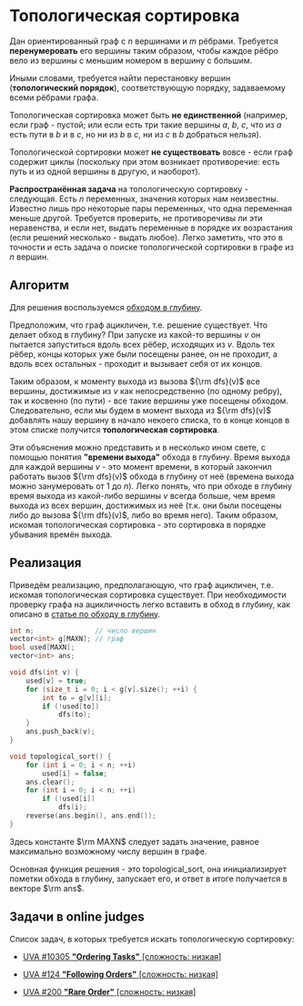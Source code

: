 # Топологическая сортировка

Дан ориентированный граф с $n$ вершинами и $m$ рёбрами. Требуется **перенумеровать** его вершины таким образом, чтобы каждое рёбро вело из вершины с меньшим номером в вершину с большим.

Иными словами, требуется найти перестановку вершин (**топологический порядок**), соответствующую порядку, задаваемому всеми рёбрами графа.

Топологическая сортировка может быть **не единственной** (например, если граф - пустой; или если есть три такие вершины $a$, $b$, $c$, что из $a$ есть пути в $b$ и в $c$, но ни из $b$ в $c$, ни из $c$ в $b$ добраться нельзя).

Топологической сортировки может **не существовать** вовсе - если граф содержит циклы (поскольку при этом возникает противоречие: есть путь и из одной вершины в другую, и наоборот).

**Распространённая задача** на топологическую сортировку - следующая. Есть $n$ переменных, значения которых нам неизвестны. Известно лишь про некоторые пары переменных, что одна переменная меньше другой. Требуется проверить, не противоречивы ли эти неравенства, и если нет, выдать переменные в порядке их возрастания (если решений несколько - выдать любое). Легко заметить, что это в точности и есть задача о поиске топологической сортировки в графе из $n$ вершин.

## Алгоритм

Для решения воспользуемся [обходом в глубину](dfs).

Предположим, что граф ацикличен, т.е. решение существует. Что делает обход в глубину? При запуске из какой-то вершины $v$ он пытается запуститься вдоль всех рёбер, исходящих из $v$. Вдоль тех рёбер, концы которых уже были посещены ранее, он не проходит, а вдоль всех остальных - проходит и вызывает себя от их концов.

Таким образом, к моменту выхода из вызова ${\rm dfs}(v)$ все вершины, достижимые из $v$ как непосредственно (по одному ребру), так и косвенно (по пути) - все такие вершины уже посещены обходом. Следовательно, если мы будем в момент выхода из ${\rm dfs}(v)$ добавлять нашу вершину в начало некоего списка, то в конце концов в этом списке получится **топологическая сортировка**.

Эти объяснения можно представить и в несколько ином свете, с помощью понятия **"времени выхода"** обхода в глубину. Время выхода для каждой вершины $v$ - это момент времени, в который закончил работать вызов ${\rm dfs}(v)$ обхода в глубину от неё (времена выхода можно занумеровать от $1$ до $n$). Легко понять, что при обходе в глубину время выхода из какой-либо вершины $v$ всегда больше, чем время выхода из всех вершин, достижимых из неё (т.к. они были посещены либо до вызова ${\rm dfs}(v)$, либо во время него). Таким образом, искомая топологическая сортировка - это сортировка в порядке убывания времён выхода.

## Реализация

Приведём реализацию, предполагающую, что граф ацикличен, т.е. искомая топологическая сортировка существует. При необходимости проверку графа на ацикличность легко вставить в обход в глубину, как описано в [статье по обходу в глубину](dfs).

<!--- TODO: specify code snippet id -->
``` cpp
int n;               // число вершин
vector<int> g[MAXN]; // граф
bool used[MAXN];
vector<int> ans;

void dfs(int v) {
    used[v] = true;
    for (size_t i = 0; i < g[v].size(); ++i) {
        int to = g[v][i];
        if (!used[to])
            dfs(to);
    }
    ans.push_back(v);
}

void topological_sort() {
    for (int i = 0; i < n; ++i)
        used[i] = false;
    ans.clear();
    for (int i = 0; i < n; ++i)
        if (!used[i])
            dfs(i);
    reverse(ans.begin(), ans.end());
}
```

Здесь константе $\rm MAXN$ следует задать значение, равное максимально возможному числу вершин в графе.

Основная функция решения - это topological_sort, она инициализирует пометки обхода в глубину, запускает его, и ответ в итоге получается в векторе $\rm ans$.

## Задачи в online judges

Список задач, в которых требуется искать топологическую сортировку:

* [UVA #10305 **"Ordering Tasks"** [сложность: низкая]](http://uva.onlinejudge.org/index.php?option=onlinejudge&page=show_problem&problem=1246)

* [UVA #124 **"Following Orders"** [сложность: низкая]](http://uva.onlinejudge.org/index.php?option=onlinejudge&page=show_problem&problem=60)

* [UVA #200 **"Rare Order"** [сложность: низкая]](http://uva.onlinejudge.org/index.php?option=onlinejudge&page=show_problem&problem=136)
